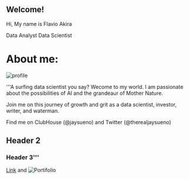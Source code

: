 ## Welcome!

Hi, My name is Flavio Akira

Data Analyst  Data Scientist

# About me:

![profile](https://www.facebook.com/photo?fbid=940174852717868&set=a.110669999001695)


'''A surfing data scientist you say? Wecome to my world. I am passionate about the possibilities of AI and the grandeaur of Mother Nature.

Join me on this journey of growth and grit as a data scientist, investor, writer, and waterman.

Find me on ClubHouse (@jaysueno) and Twitter (@therealjaysueno)
## Header 2
### Header 3'''


[Link](https://www.linkedin.com/in/flavio-akira/?locale=en_US) and ![Portifolio](C:\Users\Public\Pictures)
